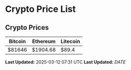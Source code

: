 # Crypto Price List

## Crypto Prices
| Bitcoin | Ethereum | Litecoin |
| ------- | -------- | -------- |
| $81646 | $1904.68 | $89.4 |
**Last Updated:** 2025-03-12 07:31 UTC
**Last Updated:** $DATE$
